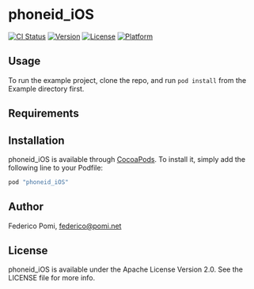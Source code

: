 # phoneid_iOS

[![CI Status](http://img.shields.io/travis/Alyona/phoneid_iOS.svg?style=flat)](https://travis-ci.org/Alyona/phoneid_iOS)
[![Version](https://img.shields.io/cocoapods/v/phoneid_iOS.svg?style=flat)](http://cocoapods.org/pods/phoneid_iOS)
[![License](https://img.shields.io/cocoapods/l/phoneid_iOS.svg?style=flat)](http://cocoapods.org/pods/phoneid_iOS)
[![Platform](https://img.shields.io/cocoapods/p/phoneid_iOS.svg?style=flat)](http://cocoapods.org/pods/phoneid_iOS)

## Usage

To run the example project, clone the repo, and run `pod install` from the Example directory first.

## Requirements

## Installation

phoneid_iOS is available through [CocoaPods](http://cocoapods.org). To install
it, simply add the following line to your Podfile:

```ruby
pod "phoneid_iOS"
```

## Author

Federico Pomi, federico@pomi.net

## License

phoneid_iOS is available under the Apache License Version 2.0. See the LICENSE file for more info.
